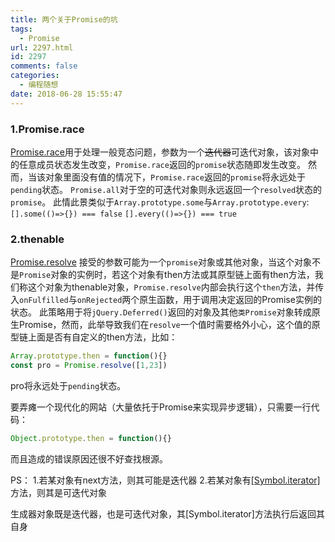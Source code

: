 ```yaml
---
title: 两个关于Promise的坑
tags:
  - Promise
url: 2297.html
id: 2297
comments: false
categories:
  - 编程随想
date: 2018-06-28 15:55:47
---
```


### 1.Promise.race
[Promise.race](https://developer.mozilla.org/zh-CN/docs/Web/JavaScript/Reference/Global_Objects/Promise/race#Description)用于处理一般竞态问题，参数为一个~~迭代器~~可迭代对象，该对象中的任意成员状态发生改变，`Promise.race`返回的`promise`状态随即发生改变。
然而，当该对象里面没有值的情况下，`Promise.race`返回的`promise`将永远处于`pending`状态。
`Promise.all`对于空的可迭代对象则永远返回一个`resolved`状态的`promise`。
此情此景类似于`Array.prototype.some`与`Array.prototype.every`:
`[].some(()=>{}) === false`
`[].every(()=>{}) === true`


### 2.thenable
[Promise.resolve](https://developer.mozilla.org/zh-CN/docs/Web/JavaScript/Reference/Global_Objects/Promise/resolve) 接受的参数可能为一个`promise`对象或其他对象，当这个对象不是`Promise`对象的实例时，若这个对象有then方法或其原型链上面有then方法，我们称这个对象为thenable对象，`Promise.resolve`内部会执行这个`then`方法，并传入`onFulfilled`与`onRejected`两个原生函数，用于调用决定返回的Promise实例的状态。
此策略用于将`jQuery.Deferred()`返回的对象及其他`类Promise`对象转成原生Promise，然而，此举导致我们在`resolve`一个值时需要格外小心，这个值的原型链上面是否有自定义的then方法，比如：
```javascript
Array.prototype.then = function(){}
const pro = Promise.resolve([1,23])
```
pro将永远处于`pending`状态。

要弄瘫一个现代化的网站（大量依托于Promise来实现异步逻辑），只需要一行代码：
```javascript
Object.prototype.then = function(){}
```
而且造成的错误原因还很不好查找根源。



PS：
1.若某对象有next方法，则其可能是迭代器
2.若某对象有[\[Symbol.iterator\]](https://developer.mozilla.org/zh-CN/docs/Web/JavaScript/Reference/Iteration_protocols)方法，则其是可迭代对象

生成器对象既是迭代器，也是可迭代对象，其[Symbol.iterator]方法执行后返回其自身